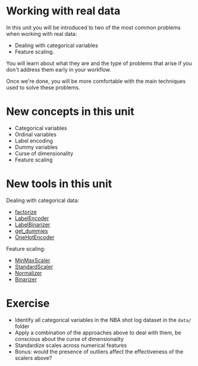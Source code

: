 # Working with real data

In this unit you will be introduced to two of the most common problems when working with real data:

* Dealing with categorical variables
* Feature scaling.

You will learn about what they are and the type of problems that arise if you don't address them early in your workflow.

Once we're done, you will be more comfortable with the main techniques used to solve these problems.

# New concepts in this unit

* Categorical variables
* Ordinal variables
* Label encoding
* Dummy variables
* Curse of dimensionality
* Feature scaling

# New tools in this unit

Dealing with categorical data:

* [factorize](http://pandas.pydata.org/pandas-docs/stable/generated/pandas.factorize.html)
* [LabelEncoder](http://scikit-learn.org/stable/modules/generated/sklearn.preprocessing.LabelEncoder.html)
* [LabelBinarizer](http://scikit-learn.org/stable/modules/generated/sklearn.preprocessing.LabelBinarizer.html)
* [get_dummies](http://pandas.pydata.org/pandas-docs/stable/generated/pandas.get_dummies.html)
* [OneHotEncoder](http://scikit-learn.org/stable/modules/generated/sklearn.preprocessing.OneHotEncoder.html)

Feature scaling:
* [MinMaxScaler](http://scikit-learn.org/stable/modules/generated/sklearn.preprocessing.MinMaxScaler.html)
* [StandardScaler](http://scikit-learn.org/stable/modules/generated/sklearn.preprocessing.StandardScaler.html)
* [Normalizer](http://scikit-learn.org/stable/modules/generated/sklearn.preprocessing.Normalizer.html)
* [Binarizer](http://scikit-learn.org/stable/modules/generated/sklearn.preprocessing.Binarizer.html)

# Exercise

* Identify all categorical variables in the NBA shot log dataset in the `data/` folder
* Apply a combination of the approaches above to deal with them, be conscious about the curse of dimensionality
* Standardize scales across numerical features
* Bonus: would the presence of outliers affect the effectiveness of the scalers above?
